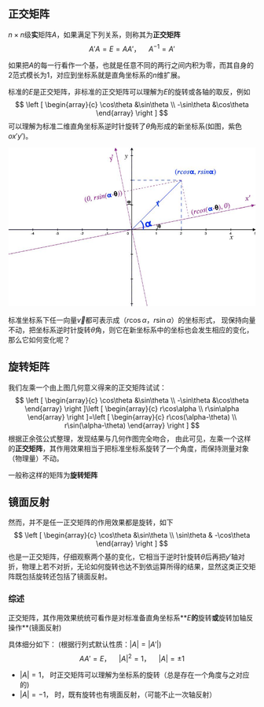 ## 正交矩阵
$n \times n$级**实**矩阵$A$，如果满足下列关系，则称其为**正交矩阵**
$$
A'A=E=AA'， \quad A^{-1}=A'
$$

如果把$A$的每一行看作一个基，也就是任意不同的两行之间内积为零，而其自身的$2$范式模长为$1$，对应到坐标系就是直角坐标系的$n$维扩展。

标准的$E$是正交矩阵，非标准的正交矩阵可以理解为$E$的旋转或各轴的取反，例如
$$
\left [ \begin{array}{c} \cos\theta &\sin\theta \\
-\sin\theta &\cos\theta \end{array} \right ]
$$
可以理解为标准二维直角坐标系逆时针旋转了$\theta$角形成的新坐标系(如图，紫色$ox'y'$)。

![tranfer](transfer.jpg)

标准坐标系下任一向量$\overrightarrow{v}$都可表示成$（r\cos\alpha，r\sin\alpha）$的坐标形式， 现保持向量不动，把坐标系逆时针旋转$\theta$角，则它在新坐标系中的坐标也会发生相应的变化，那么它如何变化呢？

## 旋转矩阵
我们左乘一个由上图几何意义得来的正交矩阵试试：
$$
\left [ \begin{array}{c} \cos\theta &\sin\theta \\
-\sin\theta &\cos\theta \end{array} \right ]\left [ \begin{array}{c} r\cos\alpha \\ r\sin\alpha \end{array} \right ]=\left [ \begin{array}{c} r\cos(\alpha-\theta) \\ r\sin(\alpha-\theta) \end{array} \right ]
$$
根据正余弦公式整理，发现结果与几何作图完全吻合， 由此可见，左乘一个这样的**正交矩阵**，其作用效果相当于把标准坐标系旋转了一个角度，而保持测量对象（物理量）不动。

一般称这样的矩阵为**旋转矩阵**

## 镜面反射

然而，并不是任一正交矩阵的作用效果都是旋转，如下
$$
\left [ \begin{array}{c} \cos\theta &\sin\theta \\
\sin\theta & -\cos\theta \end{array} \right ]
$$ 
也是一正交矩阵，仔细观察两个基的变化，它相当于逆时针旋转$\theta$后再把$y'$轴对折，物理上若不对折，无论如何旋转也达不到依运算所得的结果，显然这类正交矩阵既包括旋转还包括了镜面反射。

### 综述
正交矩阵，其作用效果统统可看作是对标准备直角坐标系**$E$**的**旋转**或**旋转加轴反操作**(镜面反射)

具体细分如下：
(根据行列式默认性质：$|A|=|A'|$)
$$AA'=E， \quad |A|^2=1，\quad |A|=±1$$
- $|A|=1$， 时正交矩阵可以理解为坐标系的旋转（总是存在一个角度与之对应的)
- $|A|=-1$， 时，既有旋转也有境面反射，（可能不止一次轴反射）
